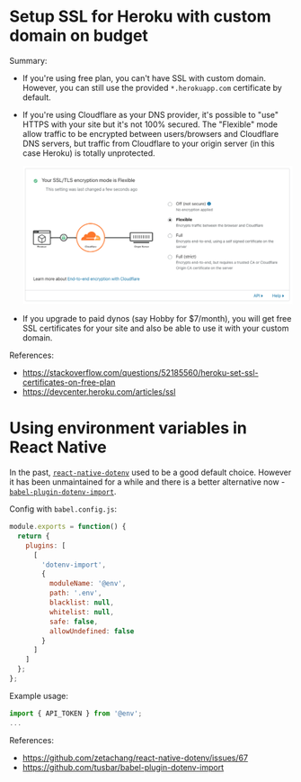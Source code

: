 # Setup SSL for Heroku with custom domain on budget

Summary:

- If you're using free plan, you can't have SSL with custom domain. However,
  you can still use the provided `*.herokuapp.com` certificate by default.

- If you're using Cloudflare as your DNS provider, it's possible to "use" HTTPS
  with your site but it's not 100% secured. The "Flexible" mode allow traffic
  to be encrypted between users/browsers and Cloudflare DNS servers, but traffic
  from Cloudflare to your origin server (in this case Heroku) is totally
  unprotected.

  ![Unsecured SSL](./images/cloudflare-unsecured-ssl.png)

- If you upgrade to paid dynos (say Hobby for $7/month), you will get free SSL
  certificates for your site and also be able to use it with your custom domain.

References:
- https://stackoverflow.com/questions/52185560/heroku-set-ssl-certificates-on-free-plan
- https://devcenter.heroku.com/articles/ssl

# Using environment variables in React Native

In the past, [`react-native-dotenv`](https://github.com/zetachang/react-native-dotenv)
used to be a good default choice. However it has been unmaintained for a while
and there is a better alternative now - [`babel-plugin-dotenv-import`](https://github.com/tusbar/babel-plugin-dotenv-import).

Config with `babel.config.js`:

```js
module.exports = function() {
  return {
    plugins: [
      [
        'dotenv-import',
        {
          moduleName: '@env',
          path: '.env',
          blacklist: null,
          whitelist: null,
          safe: false,
          allowUndefined: false
        }
      ]
    ]
  };
};
```

Example usage:

```js
import { API_TOKEN } from '@env';
...
```

References:
- https://github.com/zetachang/react-native-dotenv/issues/67
- https://github.com/tusbar/babel-plugin-dotenv-import
